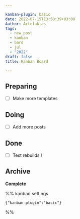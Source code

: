 ```yaml
---

kanban-plugin: basic
date: 2022-07-15T13:58:39+03:00
Author: Artefaktas
Tags:
  - new_post
  - kanban
  - bard
  - jul
  - "2022"
draft: false
title: Kanban Board

---
```


## Preparing

- [ ] Make more templates


## Doing

- [ ] Add more posts


## Done

- [ ] Test rebuilds !


## Archive

**Complete**




%% kanban:settings
```
{"kanban-plugin":"basic"}
```
%%